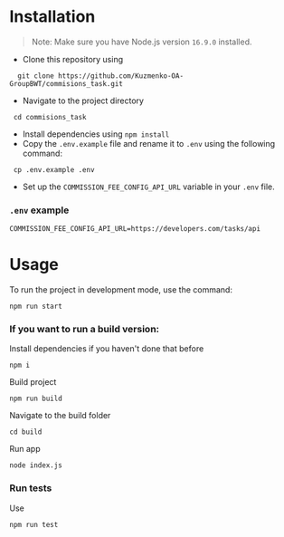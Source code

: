 # Installation

> Note: Make sure you have Node.js version `16.9.0` installed.

- Clone this repository using

```shell
  git clone https://github.com/Kuzmenko-OA-GroupBWT/commisions_task.git
```

- Navigate to the project directory

```shell
 cd commisions_task
```

- Install dependencies using `npm install`
- Copy the `.env.example` file and rename it to `.env` using the following command:

```shell
 cp .env.example .env
```

- Set up the `COMMISSION_FEE_CONFIG_API_URL` variable in your `.env` file.

### `.env` example

```dotenv
COMMISSION_FEE_CONFIG_API_URL=https://developers.com/tasks/api
```

# Usage

To run the project in development mode, use the command:

```shell
npm run start
```

### If you want to run a build version:

Install dependencies if you haven't done that before

```shell
npm i
```

Build project

```shell
npm run build
```

Navigate to the build folder

```shell
cd build
```

Run app

```shell
node index.js
```

### Run tests

Use

```shell
npm run test
```